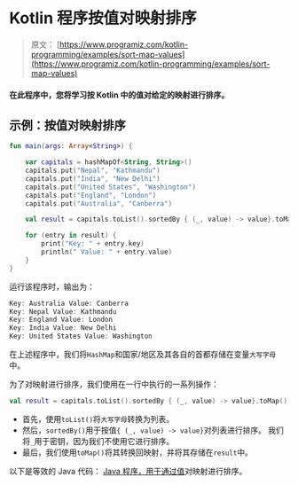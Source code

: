 # Kotlin 程序按值对映射排序

> 原文： [https://www.programiz.com/kotlin-programming/examples/sort-map-values](https://www.programiz.com/kotlin-programming/examples/sort-map-values)

#### 在此程序中，您将学习按 Kotlin 中的值对给定的映射进行排序。

## 示例：按值对映射排序

```kt
fun main(args: Array<String>) {

    var capitals = hashMapOf<String, String>()
    capitals.put("Nepal", "Kathmandu")
    capitals.put("India", "New Delhi")
    capitals.put("United States", "Washington")
    capitals.put("England", "London")
    capitals.put("Australia", "Canberra")

    val result = capitals.toList().sortedBy { (_, value) -> value}.toMap()

    for (entry in result) {
        print("Key: " + entry.key)
        println(" Value: " + entry.value)
    }
}
```

运行该程序时，输出为：

```kt
Key: Australia Value: Canberra
Key: Nepal Value: Kathmandu
Key: England Value: London
Key: India Value: New Delhi
Key: United States Value: Washington
```

在上述程序中，我们将`HashMap`和国家/地区及其各自的首都存储在变量`大写字母`中。

为了对映射进行排序，我们使用在一行中执行的一系列操作：

```kt
val result = capitals.toList().sortedBy { (_, value) -> value}.toMap()
```

*   首先，使用`toList()`将`大写字母`转换为列表。
*   然后，`sortedBy()`用于按值`{ (_, value) -> value}`对列表进行排序。 我们将`_`用于密钥，因为我们不使用它进行排序。
*   最后，我们使用`toMap()`将其转换回映射，并将其存储在`result`中。

以下是等效的 Java 代码： [Java 程序，用于通过值](/java-programming/examples/sort-map-values "Java program to sort a map by values")对映射进行排序。